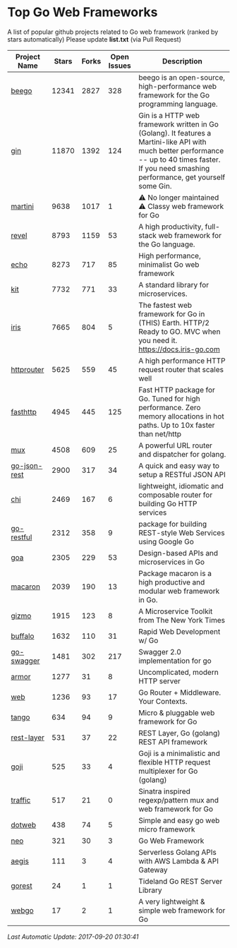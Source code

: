 # Top Go Web Frameworks
A list of popular github projects related to Go web framework (ranked by stars automatically)
Please update **list.txt** (via Pull Request)

| Project Name | Stars | Forks | Open Issues | Description |
| ------------ | ----- | ----- | ----------- | ----------- |
| [beego](https://github.com/astaxie/beego) | 12341 | 2827 | 328 | beego is an open-source, high-performance web framework for the Go programming language. |
| [gin](https://github.com/gin-gonic/gin) | 11870 | 1392 | 124 | Gin is a HTTP web framework written in Go (Golang). It features a Martini-like API with much better performance -- up to 40 times faster. If you need smashing performance, get yourself some Gin. |
| [martini](https://github.com/go-martini/martini) | 9638 | 1017 | 1 | ⚠️ No longer maintained ⚠️  Classy web framework for Go |
| [revel](https://github.com/revel/revel) | 8793 | 1159 | 53 | A high productivity, full-stack web framework for the Go language. |
| [echo](https://github.com/labstack/echo) | 8273 | 717 | 85 | High performance, minimalist Go web framework |
| [kit](https://github.com/go-kit/kit) | 7732 | 771 | 33 | A standard library for microservices. |
| [iris](https://github.com/kataras/iris) | 7665 | 804 | 5 | The fastest web framework for Go in (THIS) Earth. HTTP/2 Ready to GO. MVC when you need it. https://docs.iris-go.com |
| [httprouter](https://github.com/julienschmidt/httprouter) | 5625 | 559 | 45 | A high performance HTTP request router that scales well |
| [fasthttp](https://github.com/valyala/fasthttp) | 4945 | 445 | 125 | Fast HTTP package for Go. Tuned for high performance. Zero memory allocations in hot paths. Up to 10x faster than net/http |
| [mux](https://github.com/gorilla/mux) | 4508 | 609 | 25 | A powerful URL router and dispatcher for golang. |
| [go-json-rest](https://github.com/ant0ine/go-json-rest) | 2900 | 317 | 34 | A quick and easy way to setup a RESTful JSON API |
| [chi](https://github.com/go-chi/chi) | 2469 | 167 | 6 | lightweight, idiomatic and composable router for building Go HTTP services |
| [go-restful](https://github.com/emicklei/go-restful) | 2312 | 358 | 9 | package for building REST-style Web Services using Google Go |
| [goa](https://github.com/goadesign/goa) | 2305 | 229 | 53 | Design-based APIs and microservices in Go |
| [macaron](https://github.com/go-macaron/macaron) | 2039 | 190 | 13 | Package macaron is a high productive and modular web framework in Go. |
| [gizmo](https://github.com/NYTimes/gizmo) | 1915 | 123 | 8 | A Microservice Toolkit from The New York Times |
| [buffalo](https://github.com/gobuffalo/buffalo) | 1632 | 110 | 31 | Rapid Web Development w/ Go |
| [go-swagger](https://github.com/go-swagger/go-swagger) | 1481 | 302 | 217 | Swagger 2.0 implementation for go |
| [armor](https://github.com/labstack/armor) | 1277 | 31 | 8 | Uncomplicated, modern HTTP server |
| [web](https://github.com/gocraft/web) | 1236 | 93 | 17 | Go Router + Middleware. Your Contexts. |
| [tango](https://github.com/lunny/tango) | 634 | 94 | 9 | Micro & pluggable web framework for Go |
| [rest-layer](https://github.com/rs/rest-layer) | 531 | 37 | 22 | REST Layer, Go (golang) REST API framework |
| [goji](https://github.com/goji/goji) | 525 | 33 | 4 | Goji is a minimalistic and flexible HTTP request multiplexer for Go (golang) |
| [traffic](https://github.com/pilu/traffic) | 517 | 21 | 0 | Sinatra inspired regexp/pattern mux and web framework for Go |
| [dotweb](https://github.com/devfeel/dotweb) | 438 | 74 | 5 | Simple and easy go web micro framework |
| [neo](https://github.com/ivpusic/neo) | 321 | 30 | 3 | Go Web Framework |
| [aegis](https://github.com/tmaiaroto/aegis) | 111 | 3 | 4 | Serverless Golang APIs with AWS Lambda & API Gateway |
| [gorest](https://github.com/tideland/gorest) | 24 | 1 | 1 | Tideland Go REST Server Library |
| [webgo](https://github.com/bnkamalesh/webgo) | 17 | 2 | 1 | A very lightweight & simple web framework for Go |

*Last Automatic Update: 2017-09-20 01:30:41*